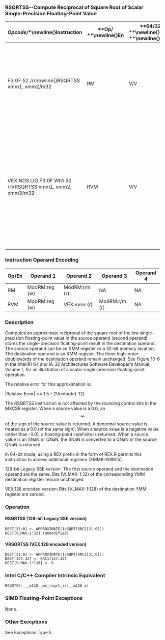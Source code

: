 ### RSQRTSS--Compute Reciprocal of Square Root of Scalar Single-Precision Floating-Point Value


|**Opcode*/**\newline{}**Instruction**|**Op/ **\newline{}**En**|**64/32 bit **\newline{}**Mode **\newline{}**Support**|**CPUID **\newline{}**Feature **\newline{}**Flag**|**Description**|
|-------------------------------------|------------------------|------------------------------------------------------|--------------------------------------------------|---------------|
|F3 0F 52 /r\newline{}RSQRTSS xmm1, xmm2/m32|RM|V/V|SSE|Computes the approximate reciprocal of the square root of the low single-precision floating-point value in xmm2/m32 and stores the results in xmm1.|
|VEX.NDS.LIG.F3.0F.WIG 52 /rVRSQRTSS xmm1, xmm2, xmm3/m32|RVM|V/V|AVX|Computes the approximate reciprocal of the square root of the low single precision floating-point value in xmm3/m32 and stores the results in xmm1. Also, upper single precision floating-point values (bits[127:32]) from xmm2 are copied to xmm1[127:32].|
### Instruction Operand Encoding


|Op/En|Operand 1|Operand 2|Operand 3|Operand 4|
|-----|---------|---------|---------|---------|
|RM|ModRM:reg (w)|ModRM:r/m (r)|NA|NA|
|RVM|ModRM:reg (w)|VEX.vvvv (r)|ModRM:r/m (r)|NA|
### Description


Computes an approximate reciprocal of the square root of the low single-precision floating-point value in the source operand (second operand) stores the single-precision floating-point result in the destination operand. The source operand can be an XMM register or a 32-bit memory location. The destination operand is an XMM register. The three high-order doublewords of the destination operand remain unchanged. See Figure 10-6 in the Intel(R) 64 and IA-32 Architectures Software Developer's Manual, Volume 1, for an illustration of a scalar single-precision floating-point operation.

The relative error for this approximation is:

 |Relative Error| <= 1.5 `*` 2\footnote{-12}  

The RSQRTSS instruction is not affected by the rounding control bits in the MXCSR register. When a source value is a 0.0, an $$\infty$$ of the sign of the source value is returned. A denormal source value is treated as a 0.0 (of the same sign). When a source value is a negative value (other than -0.0), a floating-point indefinite is returned. When a source value is an SNaN or QNaN, the SNaN is converted to a QNaN or the source QNaN is returned. 

In 64-bit mode, using a REX prefix in the form of REX.R permits this instruction to access additional registers (XMM8-XMM15).

128-bit Legacy SSE version: The first source operand and the destination operand are the same. Bits (VLMAX-1:32) of the corresponding YMM destination register remain unchanged.

VEX.128 encoded version: Bits (VLMAX-1:128) of the destination YMM register are zeroed.


### Operation
#### RSQRTSS (128-bit Legacy SSE version)
```info-verb
DEST[31:0] <-  APPROXIMATE(1/SQRT(SRC2[31:0]))
DEST[VLMAX-1:32] (Unmodified)
```
#### VRSQRTSS (VEX.128 encoded version)
```info-verb
DEST[31:0] <-  APPROXIMATE(1/SQRT(SRC2[31:0]))
DEST[127:32] <-  SRC1[127:32]
DEST[VLMAX-1:128] <-  0
```

### Intel C/C++ Compiler Intrinsic Equivalent

```cpp
RSQRTSS: __m128 _mm_rsqrt_ss(__m128 a)
```
### SIMD Floating-Point Exceptions


None.

### Other Exceptions


See Exceptions Type 5.

